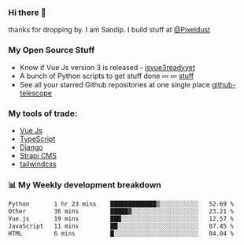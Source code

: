 ### Hi there 👋

thanks for dropping by.
I am Sandip. I build stuff at [@Pixeldust](github.com/pixeldust-in/)

###  **My Open Source Stuff**

 - Know if Vue Js version 3 is released -  [isvue3readyyet](https://github.com/sandiprb/isvue3readyyet)
 - A bunch of Python scripts to get stuff done 💤 💤 [stuff](https://github.com/sandiprb/stuff)
 - See all your starred Github repositories at one single place [github-telescope](https://github.com/sandiprb/github-telescope)



###  **My tools of trade:**
 - [Vue Js](https://github.com/vuejs/vue/)
 - [TypeScript](https://github.com/microsoft/TypeScript)
 - [Django](github.com/django/django)
 - [Strapi CMS](github.com/strapi/strapi)
 - [tailwindcss](https://github.com/tailwindlabs/tailwindcss)


###  📊 **My Weekly development breakdown**
<!--START_SECTION:waka-->

```txt
Python       1 hr 23 mins    █████████████▒░░░░░░░░░░░   52.69 %
Other        36 mins         █████▓░░░░░░░░░░░░░░░░░░░   23.21 %
Vue.js       19 mins         ███░░░░░░░░░░░░░░░░░░░░░░   12.57 %
JavaScript   11 mins         ██░░░░░░░░░░░░░░░░░░░░░░░   07.45 %
HTML         6 mins          █░░░░░░░░░░░░░░░░░░░░░░░░   04.04 %
```

<!--END_SECTION:waka-->
